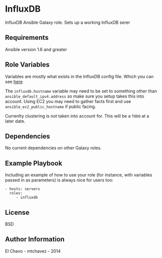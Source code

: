 InfluxDB
========

InfluxDB Ansible Galaxy role. Sets up a working InfluxDB serer

Requirements
------------

Ansible version 1.6 and greater

Role Variables
--------------

Variables are mostly what exists in the InfluxDB config file. Which you can see [here](http://influxdb.com/docs/v0.7/advanced_topics/configuration_options.html)

The `influxdb.hostname` variable may need to be set to something other than `ansible_default_ipv4.address` so make
sure you setup takes this into account. Using EC2 you may need to gather facts first and use `ansible_ec2_public_hostname`
if public facing.

Currenlty clustering is not taken into account for. This will be a `TODO` at a later date.

Dependencies
------------

No current dependencies on other Galaxy roles.

Example Playbook
-------------------------

Including an example of how to use your role (for instance, with variables passed in as parameters) is always nice for users too:

    - hosts: servers
      roles:
         - influxdb
License
-------

BSD

Author Information
------------------

El Chavo - mtchavez - 2014
